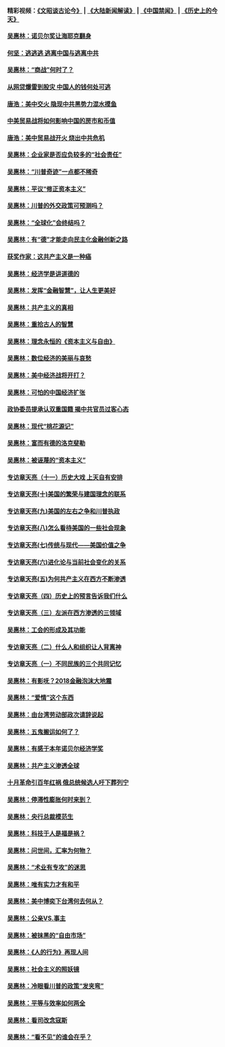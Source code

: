 #### 精彩视频：[《文昭谈古论今》](https://github.com/gfw-breaker/wenzhao/blob/master/README.md?t=12080631) | [《大陆新闻解读》](https://github.com/gfw-breaker/ntdtv-comedy/blob/master/README.md?t=12080631) | [《中国禁闻》](https://github.com/gfw-breaker/ntdtv-news/blob/master/README.md?t=12080631) | [《历史上的今天》](https://github.com/gfw-breaker/today-in-history/blob/master/README.md?t=12080631) 

#### [吴惠林：诺贝尔奖让海耶克翻身](../pages/nsc423/n10890049.md?t=12080631) 

#### [何坚：逃逃逃 逃离中国与逃离中共](../pages/nsc423/n10592891.md?t=12080631) 

#### [吴惠林：“商战”何时了？](../pages/nsc423/n10573558.md?t=12080631) 

#### [从网贷爆雷到股灾 中国人的钱何处可逃](../pages/nsc423/n10572800.md?t=12080631) 

#### [唐浩：美中交火 隐现中共黑势力混水摸鱼](../pages/nsc423/n10544040.md?t=12080631) 

#### [中美贸易战将如何影响中国的房市和币值](../pages/nsc423/n10543697.md?t=12080631) 

#### [唐浩：美中贸易战开火 烧出中共危机](../pages/nsc423/n10540126.md?t=12080631) 

#### [吴惠林：企业家是否应负较多的“社会责任”](../pages/nsc423/n10535022.md?t=12080631) 

#### [吴惠林：“川普奇迹”一点都不稀奇](../pages/nsc423/n10512808.md?t=12080631) 

#### [吴惠林：平议“修正资本主义”](../pages/nsc423/n10495724.md?t=12080631) 

#### [吴惠林：川普的外交政策可预测吗？](../pages/nsc423/n10462387.md?t=12080631) 

#### [吴惠林：“全球化”会终结吗？](../pages/nsc423/n10452838.md?t=12080631) 

#### [吴惠林：有“德”才能走向民主化金融创新之路](../pages/nsc423/n10432292.md?t=12080631) 

#### [获奖作家：这共产主义是一种癌](../pages/nsc423/n10431541.md?t=12080631) 

#### [吴惠林：经济学是讲道德的](../pages/nsc423/n10398014.md?t=12080631) 

#### [吴惠林：发挥“金融智慧”，让人生更美好](../pages/nsc423/n10375019.md?t=12080631) 

#### [吴惠林：共产主义的真相](../pages/nsc423/n10351394.md?t=12080631) 

#### [吴惠林：重拾古人的智慧](../pages/nsc423/n10337691.md?t=12080631) 

#### [吴惠林：理念永恒的《资本主义与自由》](../pages/nsc423/n10316274.md?t=12080631) 

#### [吴惠林：数位经济的美丽与哀愁](../pages/nsc423/n10292946.md?t=12080631) 

#### [吴惠林：美中经济战将开打？](../pages/nsc423/n10258825.md?t=12080631) 

#### [吴惠林：可怕的中国经济扩张](../pages/nsc423/n10219147.md?t=12080631) 

#### [政协委员提承认双重国籍 揭中共官员过客心态](../pages/nsc423/n10208809.md?t=12080631) 

#### [吴惠林：现代“桃花源记”](../pages/nsc423/n10185234.md?t=12080631) 

#### [吴惠林：富而有德的洛克斐勒](../pages/nsc423/n10142264.md?t=12080631) 

#### [吴惠林：被诬蔑的“资本主义”](../pages/nsc423/n10124816.md?t=12080631) 

#### [专访章天亮（十一）历史大戏 上天自有安排](../pages/nsc423/n10094905.md?t=12080631) 

#### [专访章天亮(十)美国的繁荣与建国理念的联系](../pages/nsc423/n10094899.md?t=12080631) 

#### [专访章天亮(九)美国的左右之争和川普执政](../pages/nsc423/n10094889.md?t=12080631) 

#### [专访章天亮(八)怎么看待美国的一些社会现象](../pages/nsc423/n10094857.md?t=12080631) 

#### [专访章天亮(七)传统与现代——美国价值之争](../pages/nsc423/n10093140.md?t=12080631) 

#### [专访章天亮(六)进化论与当前社会变化的关系](../pages/nsc423/n10092036.md?t=12080631) 

#### [专访章天亮(五)为何共产主义在西方不断渗透](../pages/nsc423/n10083620.md?t=12080631) 

#### [专访章天亮（四）历史上的预言告诉我们什么](../pages/nsc423/n10083606.md?t=12080631) 

#### [专访章天亮（三）左派在西方渗透的三领域](../pages/nsc423/n10081115.md?t=12080631) 

#### [吴惠林：工会的形成及其功能](../pages/nsc423/n10080633.md?t=12080631) 

#### [专访章天亮（二）什么人和组织让人背离神](../pages/nsc423/n10076637.md?t=12080631) 

#### [专访章天亮（一）不同民族的三个共同记忆](../pages/nsc423/n10074188.md?t=12080631) 

#### [吴惠林：有影呒？2018金融泡沫大地震](../pages/nsc423/n10040534.md?t=12080631) 

#### [吴惠林：“爱情”这个东西](../pages/nsc423/n10019423.md?t=12080631) 

#### [吴惠林：由台湾劳动部政次请辞说起](../pages/nsc423/n9979679.md?t=12080631) 

#### [吴惠林：五鬼搬运如何了？](../pages/nsc423/n9925338.md?t=12080631) 

#### [吴惠林：有感于本年诺贝尔经济学奖](../pages/nsc423/n9871883.md?t=12080631) 

#### [吴惠林：共产主义渗透全球](../pages/nsc423/n9812748.md?t=12080631) 

#### [十月革命引百年红祸 俄总统候选人吁下葬列宁](../pages/nsc423/n9810182.md?t=12080631) 

#### [吴惠林：停滞性膨胀何时来到？](../pages/nsc423/n9764136.md?t=12080631) 

#### [吴惠林：央行总裁模范生](../pages/nsc423/n9728134.md?t=12080631) 

#### [吴惠林：科技于人是福是祸？](../pages/nsc423/n9672982.md?t=12080631) 

#### [吴惠林：问世间，汇率为何物？](../pages/nsc423/n9621788.md?t=12080631) 

#### [吴惠林：“术业有专攻”的迷思](../pages/nsc423/n9580363.md?t=12080631) 

#### [吴惠林：唯有实力才有和平](../pages/nsc423/n9529599.md?t=12080631) 

#### [吴惠林：美中博奕下台湾何去何从？](../pages/nsc423/n9483598.md?t=12080631) 

#### [吴惠林：公亲VS.事主](../pages/nsc423/n9425637.md?t=12080631) 

#### [吴惠林：被抹黑的“自由市场”](../pages/nsc423/n9351545.md?t=12080631) 

#### [吴惠林：《人的行为》再现人间](../pages/nsc423/n9296339.md?t=12080631) 

#### [吴惠林：社会主义的照妖镜](../pages/nsc423/n9243460.md?t=12080631) 

#### [吴惠林：冷眼看川普的政策“发夹弯”](../pages/nsc423/n9120684.md?t=12080631) 

#### [吴惠林：平等与效率如何两全](../pages/nsc423/n9075430.md?t=12080631) 

#### [吴惠林：看司改念寇斯](../pages/nsc423/n9024915.md?t=12080631) 

#### [吴惠林：“看不见”的谁会在乎？](../pages/nsc423/n8977488.md?t=12080631) 

